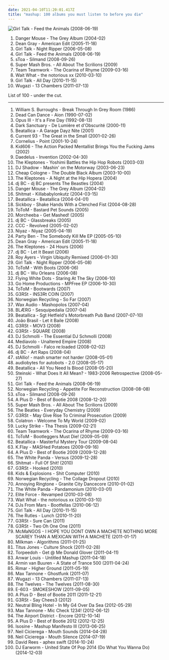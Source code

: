 ```yaml
---
date: 2021-04-10T11:20:01.417Z
title: "mashup: 100 albums you must listen to before you die"
---
```

![Girl Talk - Feed the Animals (2008-06-19)](http://coverartarchive.org/release/3754eba6-4b85-3586-9ddc-f8e8466d5819/2553358189-500.jpg "Girl Talk - Feed the Animals (2008-06-19)")
<ol class="albums">
<li data-cover="http://coverartarchive.org/release/0c34b423-f28f-4f00-8e10-01aedde37fb0/3126512797-500.jpg" data-tags="mashup" role="button">Danger Mouse - The Grey Album (2004-02)</li>
<li data-cover="http://coverartarchive.org/release/f978af36-d280-4961-b0f6-8f0f81f05c5d/22687128664-500.jpg" data-tags="mashup" role="button">Dean Gray - American Edit (2005-11-18)</li>
<li data-cover="http://coverartarchive.org/release/44fe85ee-f511-4c89-a156-3e9ed1ce1f5c/18646500835-500.jpg" data-tags="mashup" role="button">Girl Talk - Night Ripper (2006-05-08)</li>
<li data-cover="http://coverartarchive.org/release/3754eba6-4b85-3586-9ddc-f8e8466d5819/2553358189-500.jpg" data-tags="mashup" role="button">Girl Talk - Feed the Animals (2008-06-19)</li>
<li data-cover="http://coverartarchive.org/release/3ac5795b-a64b-4dee-85f4-ab2ad29c0c78/5091900283-500.jpg" data-tags="female vocalists, mashup, ethereal, darkwave, k-pop, female vocals, devotional, devotion, tom waits, betrayal, sensual, woman, fantasy, favorite song, neoclassic, kpop, awesomeness, neoclassical, fucking crazy, godly, timeless, sennik, boobs, dead can dance, lisa gerrard, sacred, reality show, plastic surgery, favourite song, genial, x-factor, fan, carousel, not gothic, allah, not goth, epicness, x factor, gilbert, prom, sekalaisia suosikkeja, surgery, bella topolina, the queen, beautiful woman, ataraxia, prom queen, trobar de morte, good-looking, bella donna, narsilion, amatue, gravitator records, s toa, gothic fantasy, epic perfection" role="button">sToa - Silmand (2008-09-26)</li>
<li data-cover="http://coverartarchive.org/release/65fab700-7184-4a5e-95aa-0d9d81c99c8b/6303681284-500.jpg" data-tags="mashup" role="button">Super Mash Bros. - All About The Scrilions (2009)</li>
<li data-cover="http://coverartarchive.org/release/4d19db8d-9a9f-4748-89e3-ef3b67854901/8667655941-500.jpg" data-tags="mashup" role="button">Team Teamwork - The Ocarina of Rhyme (2009-03-16)</li>
<li data-cover="http://coverartarchive.org/release/983d24ea-ff28-4312-b2c6-082df6b8080c/11253903127-500.jpg" data-tags="mashup, us rap, dirty laundry, dj prophet, speed freaks, theme park family reunion" role="button">Wait What - the notorious xx (2010-03-10)</li>
<li data-cover="http://coverartarchive.org/release/7ad1171f-a1ef-49eb-bfff-f772a27a27b7/12945861593-500.jpg" data-tags="mashup" role="button">Girl Talk - All Day (2010-11-15)</li>
<li data-cover="http://coverartarchive.org/release/4b366639-a46f-4365-b099-0696ac86a625/4530939830-500.jpg" data-tags="rock, bastard pop" role="button">Wugazi - 13 Chambers (2011-07-13)</li>
</ol>
List of 100 - under the cut.
<!-- more -->

_________________

<ol class="albums">
<li data-cover="https://img.discogs.com/u48bAfwDNXVDmpUUMKn6gvn3vHU=/fit-in/600x561/filters:strip_icc():format(jpeg):mode_rgb():quality(90)/discogs-images/R-341857-1572904419-8928.jpeg.jpg" data-tags="experimental, avant-garde, spoken word, poetry" role="button">
William S. Burroughs - Break Through In Grey Room (1986)
</li>
<li data-cover="http://coverartarchive.org/release/48148a00-abee-387b-9784-1203490a1aad/16700970374-500.jpg" data-tags="ethereal, medieval" role="button">
Dead Can Dance - Aion (1990-07-02)
</li>
<li data-cover="https://img.discogs.com/0zKECKdV2QauWO3Y6LueuQAuGt0=/fit-in/600x599/filters:strip_icc():format(jpeg):mode_rgb():quality(90)/discogs-images/R-78844-1557839286-6805.jpeg.jpg" data-tags="electronic" role="button">
Opus III - It's a Fine Day (1992-08-13)
</li>
<li data-cover="http://coverartarchive.org/release/b7da4b4f-31ae-408f-87de-18cf8fe8a4c7/22396327500-500.jpg" data-tags="gothic, neoclassical darkwave, ethereal, darkwave" role="button">
Dark Sanctuary - De Lumière et d'Obscurité (2000-11)
</li>
<li data-cover="http://coverartarchive.org/release/65d470f6-40e9-476a-b4eb-84f90c09823d/1935734488-500.jpg" data-tags="heavy metal, parody" role="button">
Beatallica - A Garage Dayz Nite (2001)
</li>
<li data-cover="http://coverartarchive.org/release/829bf613-eacb-4c9e-aae5-64e4f2fd0075/3618021827-500.jpg" data-tags="industrial, mashup, sound collage" role="button">
Current 93 - The Great in the Small (2001-02-26)
</li>
<li data-cover="http://coverartarchive.org/release/d467e488-2fae-4175-918b-7c9d10f43737/2876340833-500.jpg" data-tags="japanese" role="button">
Cornelius - Point (2001-10-24)
</li>
<li data-cover="http://coverartarchive.org/release/f453f144-9f36-42c8-9fc3-d0d16710ab03/2579993340-500.jpg" data-tags="experimental, idm, mashup, gabber, good stuff, computer music, mixed media, rewind 2002" role="button">
Kid606 - The Action Packed Mentallist Brings You the Fucking Jams (2002)
</li>
<li data-cover="http://coverartarchive.org/release/256567ac-7641-4f3c-98c2-7ed03498fed8/9336346447-500.jpg" data-tags="electronic" role="button">
Daedelus - Invention (2002-04-30)
</li>
<li data-cover="http://coverartarchive.org/release/b3d17c5e-db5c-45e7-94f3-05ad992be0ea/2086403244-500.jpg" data-tags="hip-hop, mashup" role="button">
The Kleptones - Yoshimi Battles the Hip Hop Robots (2003-03)
</li>
<li data-cover="https://img.discogs.com/H66EvinqildWqIFOtN3fCnZnKJo=/fit-in/600x535/filters:strip_icc():format(jpeg):mode_rgb():quality(90)/discogs-images/R-49824-1553253750-6396.jpeg.jpg" data-tags="mashup, adrien wayne" role="button">
DJ Shadow - Mashin' on the Motorway (2003-06-23)
</li>
<li data-cover="http://coverartarchive.org/release/33ba7e35-5da2-4df7-8d1c-bdc3ca86a10c/1896031580-500.jpg" data-tags="mashup" role="button">
Cheap Cologne - The Double Black Album (2003-10-00)
</li>
<li data-cover="http://coverartarchive.org/release/4a1ef9e3-09d9-41e6-8ff3-e8bf26860ae8/2086393798-500.jpg" data-tags="mashup" role="button">
The Kleptones - A Night at the Hip Hopera (2004)
</li>
<li data-cover="http://coverartarchive.org/release/6d0feb55-f674-4f67-a9b1-38ddcef7ee03/6623652263-500.jpg" data-tags="hip-hop, mashup, mash-up, beastles" role="button">
dj BC - dj BC presents The Beastles (2004)
</li>
<li data-cover="http://coverartarchive.org/release/0c34b423-f28f-4f00-8e10-01aedde37fb0/3126512797-500.jpg" data-tags="mashup" role="button">
Danger Mouse - The Grey Album (2004-02)
</li>
<li data-cover="http://coverartarchive.org/release/0bbd7276-b1b0-432a-a90a-379ea65012ef/10870391501-500.jpg" data-tags="breakcore, raggacore" role="button">
Shitmat - Killababylonkutz (2004-03-15)
</li>
<li data-cover="http://coverartarchive.org/release/e5d9ac9c-9b99-46af-8679-9a005d4ba2a1/1935751672-500.jpg" data-tags="heavy metal" role="button">
Beatallica - Beatallica (2004-04-01)
</li>
<li data-cover="https://img.discogs.com/e8Z37pNKij8aVoP1cjl0FKU1Ypo=/fit-in/524x519/filters:strip_icc():format(jpeg):mode_rgb():quality(90)/discogs-images/R-323571-1125263836.jpg.jpg" data-tags="tigerbeat6" role="button">
Sickboy - Shake Hands With a Clenched Fist (2004-08-28)
</li>
<li data-cover="https://via.placeholder.com/450" data-tags="mashup, mash-up, bastard pop, bootleg, beach boys, goran bregovic, bootlegsfr" role="button">
ToToM - Bastard Pet Sounds (2005)
</li>
<li data-cover="http://coverartarchive.org/release/df29181a-c07b-48de-8fc4-779d2da2c2c8/1249835443-500.jpg" data-tags="trip-hop, mashup" role="button">
Morcheeba - Get Mashed! (2005)
</li>
<li data-cover="http://coverartarchive.org/release/a31d15b3-fe32-445c-9640-675996c2cfaa/5210671358-500.jpg" data-tags="hip-hop" role="button">
dj BC - Glassbreaks (2005)
</li>
<li data-cover="http://coverartarchive.org/release/49fe3338-1d66-4dd2-bd0e-e4e9d475735a/4949418573-500.jpg" data-tags="mashup, mash-up" role="button">
CCC - Revolved (2005-02-02)
</li>
<li data-cover="http://coverartarchive.org/release/d4a6ef09-5b44-47da-965f-fb36774d48ca/3651521402-500.jpg" data-tags="world, persian" role="button">
Niyaz - Niyaz (2005-04-19)
</li>
<li data-cover="http://coverartarchive.org/release/6d5ce5f9-94be-4391-9004-d52d6b4d8237/25415861968-500.jpg" data-tags="mashup, remix, mash-up, bastard pop, mash up, bootleg" role="button">
Party Ben - The Somebody Kill Me EP (2005-05-10)
</li>
<li data-cover="http://coverartarchive.org/release/f978af36-d280-4961-b0f6-8f0f81f05c5d/22687128664-500.jpg" data-tags="mashup" role="button">
Dean Gray - American Edit (2005-11-18)
</li>
<li data-cover="http://coverartarchive.org/release/9535b19a-695f-41b7-b99c-7bb5115b5f52/2086356507-500.jpg" data-tags="electronic, mashup, free albums" role="button">
The Kleptones - 24 Hours (2006)
</li>
<li data-cover="http://coverartarchive.org/release/e196bd2e-7479-4530-8b59-e97616b5faf8/7335394760-500.jpg" data-tags="rock, rap, mashup, remix, mash-up, bastard pop, tribute, mash up, bootleg" role="button">
dj BC - Let It Beast (2006)
</li>
<li data-cover="http://coverartarchive.org/release/6defa980-f4b6-46ff-993e-e673e74b0881/17629080404-500.jpg" data-tags="jazz, soul, funk, mashup, remix, turntablist, remixed, deepsoul, soulmix, lightfingers" role="button">
Roy Ayers - Virgin Ubiquity Remixed (2006-01-30)
</li>
<li data-cover="http://coverartarchive.org/release/44fe85ee-f511-4c89-a156-3e9ed1ce1f5c/18646500835-500.jpg" data-tags="mashup" role="button">
Girl Talk - Night Ripper (2006-05-08)
</li>
<li data-cover="https://via.placeholder.com/450" data-tags="mash-up, nin" role="button">
ToToM - With Boots (2006-06)
</li>
<li data-cover="http://coverartarchive.org/release/0c85b688-bb18-4a0b-98e0-b00de0dabf2d/10835132377-500.jpg" data-tags="jazz, rap, blues, mashup, remix, mash-up, bastard pop, mash up, bootleg" role="button">
dj BC - Wu Orleans (2006-08)
</li>
<li data-cover="https://img.discogs.com/JnEQ_iQiMr0hnfqy4gwlA6dl3oA=/fit-in/600x337/filters:strip_icc():format(jpeg):mode_rgb():quality(90)/discogs-images/R-14646899-1578845476-8122.jpeg.jpg" data-tags="rock, mashup, remix, mash-up, bastard pop, mash up, bootleg" role="button">
Flying White Dots - Staring At The Sky (2006-10)
</li>
<li data-cover="https://img.discogs.com/RAbHEwlxh6gI1ANGhozk5qd8Ar8=/fit-in/600x600/filters:strip_icc():format(jpeg):mode_rgb():quality(90)/discogs-images/R-401995-1441834233-8113.jpeg.jpg" data-tags="mashup, mash-up, bastard pop, bootleg" role="button">
Go Home Productions - MPFree EP (2006-10-30)
</li>
<li data-cover="http://coverartarchive.org/release/09c33b9b-97e0-41c0-b803-f943affc9d16/18916348247-500.jpg" data-tags="mashup, mash-up, bastard pop, bootleg, metallica, bootlegsfr" role="button">
ToToM - Bootwards (2007)
</li>
<li data-cover="http://coverartarchive.org/release/5cfc99cd-0819-44e9-9369-ecf3ac06c7d2/1310957308-500.jpg" data-tags="mashup, remix, mash-up, bastard pop, mash up, bootleg" role="button">
G3RSt - INS3Rt COIN (2007)
</li>
<li data-cover="https://img.discogs.com/eIjxAmK09b6varLn6yDuhSUpKzY=/fit-in/500x500/filters:strip_icc():format(jpeg):mode_rgb():quality(90)/discogs-images/R-4275264-1360425062-7883.png.jpg" data-tags="mashup" role="button">
Norwegian Recycling - So Far (2007)
</li>
<li data-cover="http://coverartarchive.org/release/16da2d74-f623-4998-ad72-f55ac2806189/3639868054-500.jpg" data-tags="metal, rock, mashup, remix, mash-up, bastard pop, mash up, bootleg" role="button">
Wax Audio - Mashopolos (2007-04)
</li>
<li data-cover="https://img.discogs.com/OBTQl_qkuwReHzstk3zPhtWN03U=/fit-in/250x230/filters:strip_icc():format(jpeg):mode_rgb():quality(90)/discogs-images/R-984055-1180793105.jpeg.jpg" data-tags="breakcore, glitch" role="button">
BLÆRG - Sesquipedalia (2007-04)
</li>
<li data-cover="http://coverartarchive.org/release/e0d19374-a06c-3aa0-9f85-bbccd222ec81/1935775885-500.jpg" data-tags="heavy metal, mashup, comedy" role="button">
Beatallica - Sgt Hetfield's Motorbreath Pub Band (2007-07-10)
</li>
<li data-cover="https://img.discogs.com/q942JeAHbzVevcvzDYbLnMSCSbI=/fit-in/312x313/filters:strip_icc():format(jpeg):mode_rgb():quality(90)/discogs-images/R-3784858-1344293871-5614.jpeg.jpg" data-tags="mashup, brazilian, the beatles, funk carioca" role="button">
João Brasil - Let it Baile (2008)
</li>
<li data-cover="http://coverartarchive.org/release/6835f50d-98c0-4abb-9e88-d892e72f6c78/1310957425-500.jpg" data-tags="mashup, remix, mash-up, bastard pop, mash up, bootleg" role="button">
G3RSt - MOV3 (2008)
</li>
<li data-cover="http://coverartarchive.org/release/9f092d2c-a4b5-4f96-a76e-b8ed900c290a/1310919293-500.jpg" data-tags="mashup" role="button">
G3RSt - SQUARE (2008)
</li>
<li data-cover="http://coverartarchive.org/release/b5c95d50-eade-41c4-9917-206991677aca/14782403759-500.jpg" data-tags="mashup, remix, mash-up, bastard pop, mash up, bootleg" role="button">
DJ Schmolli - The Essential DJ Schmolli (2008)
</li>
<li data-cover="https://img.discogs.com/AQKu_eEkWbUR3bTERjCc_02VJYU=/fit-in/600x593/filters:strip_icc():format(jpeg):mode_rgb():quality(90)/discogs-images/R-1977876-1436077939-9670.jpeg.jpg" data-tags="ethereal" role="button">
Mediavolo - Unaltered Empire (2008)
</li>
<li data-cover="http://coverartarchive.org/release/8dff79f1-4cae-47b3-a227-c99543d20171/2086452123-500.jpg" data-tags="rock, mashup, remix, mash-up, bastard pop, tribute, mash up, bootleg" role="button">
DJ Schmolli - Falco re:loaded (2008-02-02)
</li>
<li data-cover="http://coverartarchive.org/release/683cec41-69ef-4d75-964d-47690eb5b94d/6955979501-500.jpg" data-tags="hip-hop, electronic, drum and bass, mashup, breakbeat" role="button">
dj BC - Art Raps (2008-04)
</li>
<li data-cover="https://via.placeholder.com/450" data-tags="experimental, free, mashup, mash-up, free music, add, fully downloadable albums, free-music" role="button">
stAllio! - mash smarter not harder (2008-05-01)
</li>
<li data-cover="https://via.placeholder.com/450" data-tags="mashup" role="button">
audiobytes for autobots - 2.0 (2008-05-17)
</li>
<li data-cover="https://img.discogs.com/NnUtQ0lWGn5r4POGF3XGyYRJdd0=/fit-in/500x500/filters:strip_icc():format(jpeg):mode_rgb():quality(90)/discogs-images/R-2813704-1302198745.jpeg.jpg" data-tags="heavy metal, mashup, comedy" role="button">
Beatallica - All You Need Is Blood (2008-05-20)
</li>
<li data-cover="http://coverartarchive.org/release/65a4550e-6a4a-47f2-a015-32cc6f1ee587/15833473274-500.jpg" data-tags="hip hop, electro, turntablism, mashup, plunderphonics, av2008, oldschoolson" role="button">
Steinski - What Does It All Mean? - 1983-2006 Retrospective (2008-05-27)
</li>
<li data-cover="http://coverartarchive.org/release/3754eba6-4b85-3586-9ddc-f8e8466d5819/2553358189-500.jpg" data-tags="mashup" role="button">
Girl Talk - Feed the Animals (2008-06-19)
</li>
<li data-cover="http://coverartarchive.org/release/0b324f6d-72b9-497f-a222-b1657c689685/3840909019-500.jpg" data-tags="mashup" role="button">
Norwegian Recycling - Appetite For Reconstruction (2008-08-08)
</li>
<li data-cover="http://coverartarchive.org/release/3ac5795b-a64b-4dee-85f4-ab2ad29c0c78/5091900283-500.jpg" data-tags="female vocalists, mashup, ethereal, darkwave, k-pop, female vocals, devotional, devotion, tom waits, betrayal, sensual, woman, fantasy, favorite song, neoclassic, kpop, awesomeness, neoclassical, fucking crazy, godly, timeless, sennik, boobs, dead can dance, lisa gerrard, sacred, reality show, plastic surgery, favourite song, genial, x-factor, fan, carousel, not gothic, allah, not goth, epicness, x factor, gilbert, prom, sekalaisia suosikkeja, surgery, bella topolina, the queen, beautiful woman, ataraxia, prom queen, trobar de morte, good-looking, bella donna, narsilion, amatue, gravitator records, s toa, gothic fantasy, epic perfection" role="button">
sToa - Silmand (2008-09-26)
</li>
<li data-cover="http://coverartarchive.org/release/16b17bd5-accf-4cb9-912d-be1378ae984d/2088057472-500.jpg" data-tags="mashup" role="button">
A Plus D - Best of Bootie 2008 (2008-12-20)
</li>
<li data-cover="http://coverartarchive.org/release/65fab700-7184-4a5e-95aa-0d9d81c99c8b/6303681284-500.jpg" data-tags="mashup" role="button">
Super Mash Bros. - All About The Scrilions (2009)
</li>
<li data-cover="http://coverartarchive.org/release/21d4e6c1-666e-42d4-a42c-eb81769e1dae/13431240066-500.jpg" data-tags="alternate universe" role="button">
The Beatles - Everyday Chemistry (2009)
</li>
<li data-cover="http://coverartarchive.org/release/204713d9-5d1a-4bc0-84f1-cf33ca400ff1/1310957653-500.jpg" data-tags="mashup, remix, mash-up, bastard pop, mash up, bootleg" role="button">
G3RSt - May Give Rise To Criminal Prosecution (2009)
</li>
<li data-cover="https://via.placeholder.com/450" data-tags="chill, mashup, mash-up, colatron" role="button">
Colatron - Welcome To My World (2009-02)
</li>
<li data-cover="https://img.discogs.com/iJUwQR2XXm09q3vyBLoL_J7ZhIA=/fit-in/600x600/filters:strip_icc():format(jpeg):mode_rgb():quality(90)/discogs-images/R-3868177-1347544506-6853.jpeg.jpg" data-tags="mashup, sound collage" role="button">
Lucky Strike - Tha Thesis (2009-02-21)
</li>
<li data-cover="http://coverartarchive.org/release/4d19db8d-9a9f-4748-89e3-ef3b67854901/8667655941-500.jpg" data-tags="mashup" role="button">
Team Teamwork - The Ocarina of Rhyme (2009-03-16)
</li>
<li data-cover="http://coverartarchive.org/release/601df333-c460-455e-a6ab-983d76a01fb0/5570129605-500.jpg" data-tags="mashup" role="button">
ToToM - Bootleggers Must Die! (2009-05-09)
</li>
<li data-cover="http://coverartarchive.org/release/12f954b9-ae94-4ed3-9d29-9296e74a7afb/1795854551-500.jpg" data-tags="heavy metal, metal, cover, mashup, remix, mash-up, bastard pop, the beatles, parody, bootleg, 2000s, sample, joke" role="button">
Beatallica - Masterful Mystery Tour (2009-08-04)
</li>
<li data-cover="http://coverartarchive.org/release/c391bb40-5be0-4308-824c-ba5159ad6d8e/17400181551-500.jpg" data-tags="rap, free, mashup" role="button">
K.Flay - MASHed Potatoes (2009-09-16)
</li>
<li data-cover="http://coverartarchive.org/release/38aece60-1b76-4108-827c-37ab67d87f61/3458438160-500.jpg" data-tags="mashup, remix, mash-up, bastard pop, mash up, bootleg" role="button">
A Plus D - Best of Bootie 2009 (2009-12-28)
</li>
<li data-cover="http://coverartarchive.org/release/3bd7bcc1-fce1-48a4-95cf-b8d01ee4d015/5764862592-500.jpg" data-tags="mashup, party" role="button">
The White Panda - Versus (2009-12-28)
</li>
<li data-cover="http://coverartarchive.org/release/b2cbe000-8a83-412c-a5db-71f254f6cf6b/10870182627-500.jpg" data-tags="electronic, grindcore, mashup, breakcore, speedcore, gabber, plunderphonics" role="button">
Shitmat - Full Of Shit! (2010)
</li>
<li data-cover="http://coverartarchive.org/release/48541b1b-8951-4989-88a8-5258f4c6b898/1310957766-500.jpg" data-tags="mashup, remix, mash-up, bastard pop, mash up, bootleg" role="button">
G3RSt - Hooked (2010)
</li>
<li data-cover="http://coverartarchive.org/release/0fc09d3f-052c-449e-ba9c-c74bd46c0731/8640447599-500.jpg" data-tags="mashup, bastard pop" role="button">
Kids & Explosions - Shit Computer (2010)
</li>
<li data-cover="http://coverartarchive.org/release/a26a9fd5-6750-4b21-8b72-0cae2e8e8f53/15664273245-500.jpg" data-tags="mashup" role="button">
Norwegian Recycling - The Collage Dropout (2010)
</li>
<li data-cover="https://img.discogs.com/IB-dSqhka2Ig--V2OiU-tpMnuIQ=/fit-in/600x600/filters:strip_icc():format(jpeg):mode_rgb():quality(90)/discogs-images/R-2403634-1282081350.jpeg.jpg" data-tags="breakcore, speedcore, dancecore" role="button">
Annoying Ringtone - Granite City Dancecore (2010-01-02)
</li>
<li data-cover="http://coverartarchive.org/release/e3a4f52d-a657-4a14-82b8-bfad664532ee/5764867486-500.jpg" data-tags="dance, upbeat, mashup, party" role="button">
The White Panda - Pandamonium (2010-03-01)
</li>
<li data-cover="https://img.discogs.com/6lfntveo34SQkNvhpW-kt4F-vZc=/fit-in/500x503/filters:strip_icc():format(jpeg):mode_rgb():quality(90)/discogs-images/R-2273050-1273703119.jpeg.jpg" data-tags="mashup, breaks, breakbeat, re-edits, nuskool breaks, re-edit, hijack, propellerheads, stanton warriors, blaze, elite force, 6blocc, bar9, calvertron, daniele papini, datsik, excision, hatiras, plump djs, redlight, roland clarke, tim green, toob, bassbin twins, dylan rhymes, harnessnoise, jelo, lee coombs, meat katie, popof, revamps, rogue element, wolfgang gartner" role="button">
Elite Force - Revamped (2010-03-08)
</li>
<li data-cover="http://coverartarchive.org/release/983d24ea-ff28-4312-b2c6-082df6b8080c/11253903127-500.jpg" data-tags="mashup, us rap, dirty laundry, dj prophet, speed freaks, theme park family reunion" role="button">
Wait What - the notorious xx (2010-03-10)
</li>
<li data-cover="http://coverartarchive.org/release/789461b1-f91e-4b10-8fb5-f494335f0320/2046346536-500.jpg" data-tags="mashup, remix, mash-up, bastard pop, mash up, bootleg" role="button">
DJs From Mars - Bootfellas (2010-06-12)
</li>
<li data-cover="http://coverartarchive.org/release/7ad1171f-a1ef-49eb-bfff-f772a27a27b7/12945861593-500.jpg" data-tags="mashup" role="button">
Girl Talk - All Day (2010-11-15)
</li>
<li data-cover="http://coverartarchive.org/release/48c1b52c-6e0b-4cec-9e4e-edaddf750791/28757993153-500.jpg" data-tags="baroque pop, psychedelic pop, mashup, rock and roll, merseybeat" role="button">
The Rutles - Lunch (2010-11-20)
</li>
<li data-cover="http://coverartarchive.org/release/5b603e92-8e1c-424c-a45c-73c9d3b2313a/1310957919-500.jpg" data-tags="mashup, remix, mash-up, bastard pop, mash up, bootleg" role="button">
G3RSt - Sure Can (2011)
</li>
<li data-cover="http://coverartarchive.org/release/15bc3831-07dc-4461-b170-9f6993b3d1fa/1310958085-500.jpg" data-tags="mashup, remix, mash-up, bastard pop, mash up, bootleg" role="button">
G3RSt - Two Oh One One (2011)
</li>
<li data-cover="http://coverartarchive.org/release/9d71415f-9083-41b3-83a2-892188739bbf/1734612975-500.jpg" data-tags="noise, mashup, speedcore, gabber, sampling, mashcore" role="button">
McMaNGOS - I HOPE YOU DONT OWN A MACHETE NOTHING MORE SCAREY THAN A MEXICAN WITH A MACHETE (2011-01-17)
</li>
<li data-cover="http://coverartarchive.org/release/aefac471-abb5-4496-8fd0-5be2a4296b76/5779039713-500.jpg" data-tags="mashup" role="button">
Milkman - Algorithms (2011-01-25)
</li>
<li data-cover="http://coverartarchive.org/release/b75e7dee-c8b5-466c-8771-29e37bda52fa/18626419728-500.jpg" data-tags="mashup" role="button">
Titus Jones - Culture Shock (2011-02-28)
</li>
<li data-cover="http://coverartarchive.org/release/58fe4134-f4e5-410f-83c8-eef38962b3f8/6161012496-500.jpg" data-tags="hip hop, mashup, remix, beats, rnb, swag, donald glover" role="button">
Torpeedoh - Get @ Me Donald Glover (2011-04-11)
</li>
<li data-cover="https://img.discogs.com/aiugice_UU9HXC4lORqJ0msOthM=/fit-in/350x350/filters:strip_icc():format(jpeg):mode_rgb():quality(90)/discogs-images/R-7312287-1438626263-7632.jpeg.jpg" data-tags="electronic, electronica, mashup, underground, newgrounds" role="button">
Anwar Louis - Untitled Mashup (2011-04-18)
</li>
<li data-cover="http://coverartarchive.org/release/326462c7-e452-4efc-bcda-9413949df479/25839874760-500.jpg" data-tags="trance, electronic, dance, mashup, progressive trance, dutch, vocal trance, melodic trance, uplifting trance, armin van buuren, asot, trance classics, armada" role="button">
Armin van Buuren - A State of Trance 500 (2011-04-24)
</li>
<li data-cover="https://img.discogs.com/s6VpzYJS0gsO2dIEMrsxMMpESCI=/fit-in/200x200/filters:strip_icc():format(jpeg):mode_rgb():quality(90)/discogs-images/R-3752451-1342959659-5484.jpeg.jpg" data-tags="hip-hop, electronic, experimental, usa, solo, mashup, american, mash-up, crossover, american underground, columbus, chillwave, 10s, free music, solo artist, america, sound collage, netaudio, plunderphonics, one-man-band, glo-fi, bandcamp, free albums, cut and paste, free album, solo project, webaudio, self-released, usa underground" role="button">
Rimar - Higher Ground (2011-05-19)
</li>
<li data-cover="http://coverartarchive.org/release/1e34a373-bf35-4362-a578-f3921e5763e8/8839403696-500.jpg" data-tags="hip-hop, hip hop, rap, new york, usa, solo, funk, psychedelic, mashup, american, hiphop, mash-up, psychedelia, afrobeat, psychedelic rock, crossover, mash up, american underground, free downloads, 10s, creative commons, free music, solo artist, america, free download, afro, sound collage, netaudio, fully streamable tracks, plunderphonics, one-man-band, afrofunk, downloadable, free albums, cut and paste, fully downloadable albums, free album, solo project, downloadable tracks, free streamable albums, webaudio, fully streamable album, afrofuturism, afro funk, ghostface killah, self-released, usa underground, fully streamable track, free streamable album, max tannone, fully downloadable album" role="button">
Max Tannone - Ghostfunk (2011-07)
</li>
<li data-cover="http://coverartarchive.org/release/4b366639-a46f-4365-b099-0696ac86a625/4530939830-500.jpg" data-tags="rock, bastard pop" role="button">
Wugazi - 13 Chambers (2011-07-13)
</li>
<li data-cover="https://img.discogs.com/kumjMG3rdnrfem9TbYL-3LQEudY=/fit-in/600x600/filters:strip_icc():format(jpeg):mode_rgb():quality(90)/discogs-images/R-3101395-1315791467.jpeg.jpg" data-tags="electronic" role="button">
The Twelves - The Twelves (2011-08-30)
</li>
<li data-cover="https://img.discogs.com/SgTwa_bSrVya6zHeo-lyvFKWFK4=/fit-in/600x600/filters:strip_icc():format(jpeg):mode_rgb():quality(90)/discogs-images/R-7899678-1451242971-9320.jpeg.jpg" data-tags="experimental, mashup, mash-up" role="button">
E-603 - SMOKESHOW (2011-09-05)
</li>
<li data-cover="http://coverartarchive.org/release/7f9f5108-082b-4c40-854a-1ed088aa0272/11478146363-500.jpg" data-tags="mashup, remix, mash-up, bastard pop, mash up, bootleg" role="button">
A Plus D - Best of Bootie 2011 (2011-12-21)
</li>
<li data-cover="http://coverartarchive.org/release/62b7ca16-3c46-4320-b5df-b4930e432458/1310958298-500.jpg" data-tags="mashup, remix, mash-up, bastard pop, mash up, bootleg" role="button">
G3RSt - Say Chees3 (2012)
</li>
<li data-cover="http://coverartarchive.org/release/5038347d-66c6-464e-8a83-60790560fdec/1676725109-500.jpg" data-tags="hip-hop, mashup, 1000 albums to hear before you die, thank you based jeff" role="button">
Neutral Bling Hotel - In My G4 Over Da Sea (2012-05-29)
</li>
<li data-cover="https://img.discogs.com/aNAQkcIEJiUaNJObjtGVs3pvT1w=/fit-in/565x600/filters:strip_icc():format(jpeg):mode_rgb():quality(90)/discogs-images/R-5447333-1393599478-7287.jpeg.jpg" data-tags="mashup" role="button">
Max Tannone - Mic Check 1234! (2012-06-12)
</li>
<li data-cover="http://coverartarchive.org/release/c75adf9d-26b0-432e-bd8b-fe71757db9d3/8732636279-500.jpg" data-tags="electronic, hip hop, dance, mashup, mash-up, bastard pop, mashups, the airport distric" role="button">
The Airport District - Encore (2012-10-14)
</li>
<li data-cover="http://coverartarchive.org/release/a56d3155-e231-40c5-8387-c793ef4d25e2/2955728392-500.jpg" data-tags="mashup, remix, mash-up, bastard pop, mash up, bootleg" role="button">
A Plus D - Best of Bootie 2012 (2012-12-25)
</li>
<li data-cover="http://coverartarchive.org/release/57ea99ef-fc5c-485f-8b95-3454c6ea9e6e/5295505369-500.jpg" data-tags="electronic, pop, dance, mashup, remix, mash-up, bastard pop" role="button">
Isosine - Mashup Manifesto III (2013-06-25)
</li>
<li data-cover="http://coverartarchive.org/release/4cf59394-234a-47db-8b2e-c82a3ff0dcaa/7170443724-500.jpg" data-tags="mashup" role="button">
Neil Cicierega - Mouth Sounds (2014-04-28)
</li>
<li data-cover="http://coverartarchive.org/release/e74e64d2-4746-47d0-8755-b687a2679d4b/7905896227-500.jpg" data-tags="mashup, plunderphonics" role="button">
Neil Cicierega - Mouth Silence (2014-07-19)
</li>
<li data-cover="http://coverartarchive.org/release/4cda9a44-8adb-4807-9b5c-aefff7c9df6b/8741539510-500.jpg" data-tags="mashup" role="button">
David Rees - aphex swift (2014-10-24)
</li>
<li data-cover="https://via.placeholder.com/450" data-tags="mashup, dj, earworm, dj earworm, do what you wanna do, united states of pop, united states of pop 2014" role="button">
DJ Earworm - United State Of Pop 2014 (Do What You Wanna Do) (2014-12-03)
</li>
</ol>